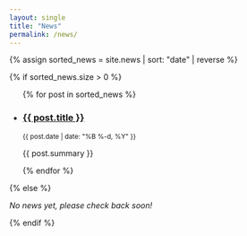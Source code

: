 ```yaml
---
layout: single
title: "News"
permalink: /news/
---
```


{% assign sorted_news = site.news | sort: "date" | reverse %}

{% if sorted_news.size > 0 %}
<ul class="news-list">
  {% for post in sorted_news %}
    <li class="news-item">
      <h3><a href="{{ post.url }}">{{ post.title }}</a></h3>
      <p><small>{{ post.date | date: "%B %-d, %Y" }}</small></p>
      <p>{{ post.summary }}</p>
    </li>
  {% endfor %}
</ul>
{% else %}
<p class="no-news"><em>No news yet, please check back soon!</em></p>
{% endif %}
